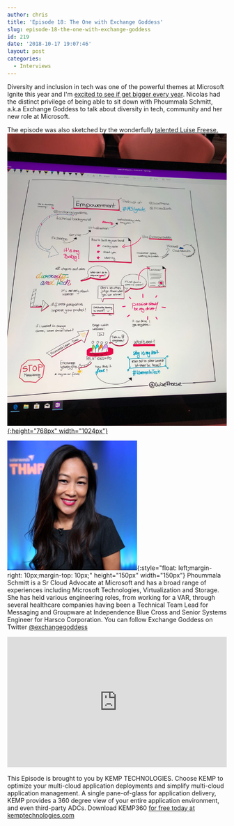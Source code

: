```yaml
---
author: chris
title: 'Episode 18: The One with Exchange Goddess'
slug: episode-18-the-one-with-exchange-goddess
id: 219
date: '2018-10-17 19:07:46'
layout: post
categories:
  - Interviews
---
```


Diversity and inclusion in tech was one of the powerful themes at Microsoft Ignite this year and I'm [excited to see if get bigger every year](https://www.microsoft.com/en-us/ignite/diversityandtech). Nicolas had the distinct privilege of being able to sit down with Phoummala Schmitt, a.k.a Exchange Goddess to talk about diversity in tech, community and her new role at Microsoft.

The episode was also sketched by the wonderfully [talented Luise Freese.](https://twitter.com/LuiseFreese) [![](/images/uploads/2018/10/IMG_0094.jpg){:height="768px" width="1024px"}](/images/uploads/2018/10/IMG_0094.jpg)

![Phoummala](/images/uploads/2018/10/ExchangeGoddess.jpg){:style="float: left;margin-right: 10px;margin-top: 10px;" height="150px" width="150px"} Phoummala Schmitt is a Sr Cloud Advocate at Microsoft and has a broad range of experiences including Microsoft Technologies, Virtualization and Storage. She has held various engineering roles, from working for a VAR, through several healthcare companies having been a Technical Team Lead for Messaging and Groupware at Independence Blue Cross and Senior Systems Engineer for Harsco Corporation. You can follow Exchange Goddess on Twitter [@exchangegoddess](https://twitter.com/ExchangeGoddess)

<p><iframe width="100%" height="300" scrolling="no" frameborder="no" allow="autoplay" src="https://w.soundcloud.com/player/?url=https%3A//api.soundcloud.com/tracks/515750034&color=%23ff5500&auto_play=false&hide_related=false&show_comments=true&show_user=true&show_reposts=false&show_teaser=true&visual=true"></iframe></p>

This Episode is brought to you by KEMP TECHNOLOGIES. Choose KEMP to optimize your multi-cloud application deployments and simplify multi-cloud application management. A single pane-of-glass for application delivery, KEMP provides a 360 degree view of your entire application environment, and even third-party ADCs. Download KEMP360 [for free today at kemptechnologies.com](https://kempte.ch/2MYXjew)
